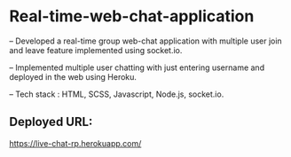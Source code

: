 # Real-time-web-chat-application

– Developed a real-time group web-chat application with multiple user join and leave feature implemented using socket.io.

– Implemented multiple user chatting with just entering username and deployed in the web using Heroku.

– Tech stack : HTML, SCSS, Javascript, Node.js, socket.io.

## Deployed URL:
https://live-chat-rp.herokuapp.com/
